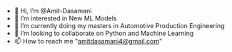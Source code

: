 - 👋 Hi, I’m @Amit-Dasamani
- 👀 I’m interested in New ML Models
- 🌱 I’m currently doing my masters in Automotive Production Engineering
- 💞️ I’m looking to collaborate on Python and Machine Learning
- 📫 How to reach me "amitdasamani4@gmail.com"

<!---
Amit-Dasamani/Amit-Dasamani is a ✨ special ✨ repository because its `README.md` (this file) appears on your GitHub profile.
You can click the Preview link to take a look at your changes.
--->
